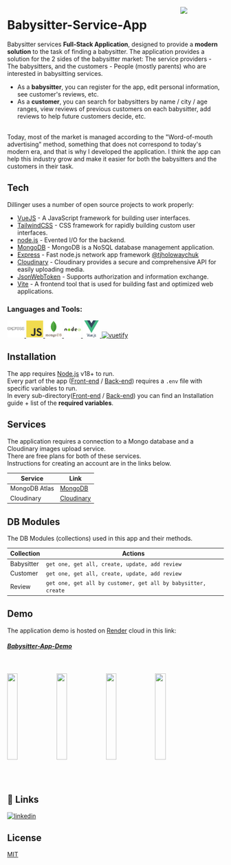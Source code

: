 <p align="right" width="100%">
    <img width="20%" align="right" src="https://res.cloudinary.com/dicrh8yqo/image/upload/v1696164609/babysitters-images/test/xgu4759udsb2pookrmws.png">
</p>

# Babysitter-Service-App


Babysitter services **Full-Stack Application**, designed to provide a **modern solution** to the task of finding a babysitter. The application provides a solution for the 2 sides of the babysitter market: The service providers - The babysitters, and the customers - People (mostly parents) who are interested in babysitting services.
</br>
- As a **babysitter**, you can register for the app, edit personal information, see customer's reviews, etc.
- As a **customer**, you can search for babysitters by name / city / age ranges, view reviews of previous customers on each babysitter, add reviews to help future customers decide, etc.
</br>
Today, most of the market is managed according to the "Word-of-mouth advertising" method, something that does not correspond to today's modern era, and that is why I developed the application. I think the app can help this industry grow and make it easier for both the babysitters and the customers in their task.

## Tech

Dillinger uses a number of open source projects to work properly:

- [VueJS] - A JavaScript framework for building user interfaces.
- [TailwindCSS] - CSS framework for rapidly building custom user interfaces.
- [node.js] - Evented I/O for the backend.
- [MongoDB] - MongoDB is a NoSQL database management application.
- [Express] - Fast node.js network app framework [@tjholowaychuk]
- [Cloudinary] - Cloudinary provides a secure and comprehensive API for easily uploading media.
- [JsonWebToken] - Supports authorization and information exchange.
- [Vite] - A frontend tool that is used for building fast and optimized web applications.

<h3 align="left">Languages and Tools:</h3>
<p align="left"> <a href="https://expressjs.com" target="_blank" rel="noreferrer"> <img src="https://raw.githubusercontent.com/devicons/devicon/master/icons/express/express-original-wordmark.svg" alt="express" width="40" height="40"/> </a> <a href="https://developer.mozilla.org/en-US/docs/Web/JavaScript" target="_blank" rel="noreferrer"> <img src="https://raw.githubusercontent.com/devicons/devicon/master/icons/javascript/javascript-original.svg" alt="javascript" width="40" height="40"/> </a> <a href="https://www.mongodb.com/" target="_blank" rel="noreferrer"> <img src="https://raw.githubusercontent.com/devicons/devicon/master/icons/mongodb/mongodb-original-wordmark.svg" alt="mongodb" width="40" height="40"/> </a> <a href="https://nodejs.org" target="_blank" rel="noreferrer"> <img src="https://raw.githubusercontent.com/devicons/devicon/master/icons/nodejs/nodejs-original-wordmark.svg" alt="nodejs" width="40" height="40"/> </a> <a href="https://vuejs.org/" target="_blank" rel="noreferrer"> <img src="https://raw.githubusercontent.com/devicons/devicon/master/icons/vuejs/vuejs-original-wordmark.svg" alt="vuejs" width="40" height="40"/> </a> <a href="https://vuetifyjs.com/en/" target="_blank" rel="noreferrer"> <img src="https://bestofjs.org/logos/vuetify.svg" alt="vuetify" width="40" height="40"/> </a> </p>


## Installation

The app requires [Node.js](https://nodejs.org/) v18+ to run.
</br>
Every part of the app ([Front-end] / [Back-end]) requires a ```.env``` file with specific variables to run.
</br> 
In every sub-directory([Front-end] / [Back-end]) you can find an Installation guide + list of the **required variables**.

## Services

The application requires a connection to a Mongo database and a Cloudinary images upload service. 
</br>
There are free plans for both of these services.
</br>
Instructions for creating an account are in the links below.

| Service | Link |
| ------ | ------ |
| MongoDB Atlas | [MongoDB] |
| Cloudinary | [Cloudinary] |

## DB Modules

The DB Modules (collections) used in this app and their methods.

| Collection | Actions |
| ------ | ------ |
| Babysitter | ```get one, get all, create, update, add review``` |
| Customer | ```get one, get all, create, update, add review``` |
| Review | ```get one, get all by customer, get all by babysitter, create``` |

## Demo

The application demo is hosted on [Render] cloud in this link:
##### [Babysitter-App-Demo](https://babysitter-app.onrender.com/)


</br>

<p align="left" >
    <img width="22%" height="200"  src="https://res.cloudinary.com/dicrh8yqo/image/upload/v1696207870/babysitters-images/test/gafnzs99yapouh9pptyw.jpg">
    <img width="22%" height="200"  src="https://res.cloudinary.com/dicrh8yqo/image/upload/v1696207870/babysitters-images/test/itdg1koxumfaorgvowsf.jpg">
    <img width="22%" height="200" src="https://res.cloudinary.com/dicrh8yqo/image/upload/v1696207871/babysitters-images/test/weurskewjr472y1l12we.jpg">
    <img width="22%" height="200"  src="https://res.cloudinary.com/dicrh8yqo/image/upload/v1696207870/babysitters-images/test/llsuj3o78ujucvwrewwt.jpg">
</p>

</br>
</br>



## 🔗 Links
[![linkedin](https://img.shields.io/badge/linkedin-0A66C2?style=for-the-badge&logo=linkedin&logoColor=white)](https://www.linkedin.com/in/roy-mizrahi-aa5450156//)

## License

[MIT](https://choosealicense.com/licenses/mit/)


[Vite]: <https://vitejs.dev/>
[Render]: <https://render.com/>
[JsonWebToken]: <https://www.npmjs.com/package/jsonwebtoken>
[Cloudinary]: <https://cloudinary.com/>
[node.js]: <http://nodejs.org>
[TailwindCSS]: <https://tailwindcss.com/>
[MongoDB]: <https://www.mongodb.com/atlas/>
[@tjholowaychuk]: <http://twitter.com/tjholowaychuk>
[express]: <http://expressjs.com>
[VueJS]: <https://vuejs.org/>
[Back-end]: <https://github.com/RoyGuf/Babaysitter-App-BackEnd>
[Front-end]: <https://github.com/RoyGuf/Baby-Sitter-App/tree/main/vuejs-babysitter-app-FrontEnd>
